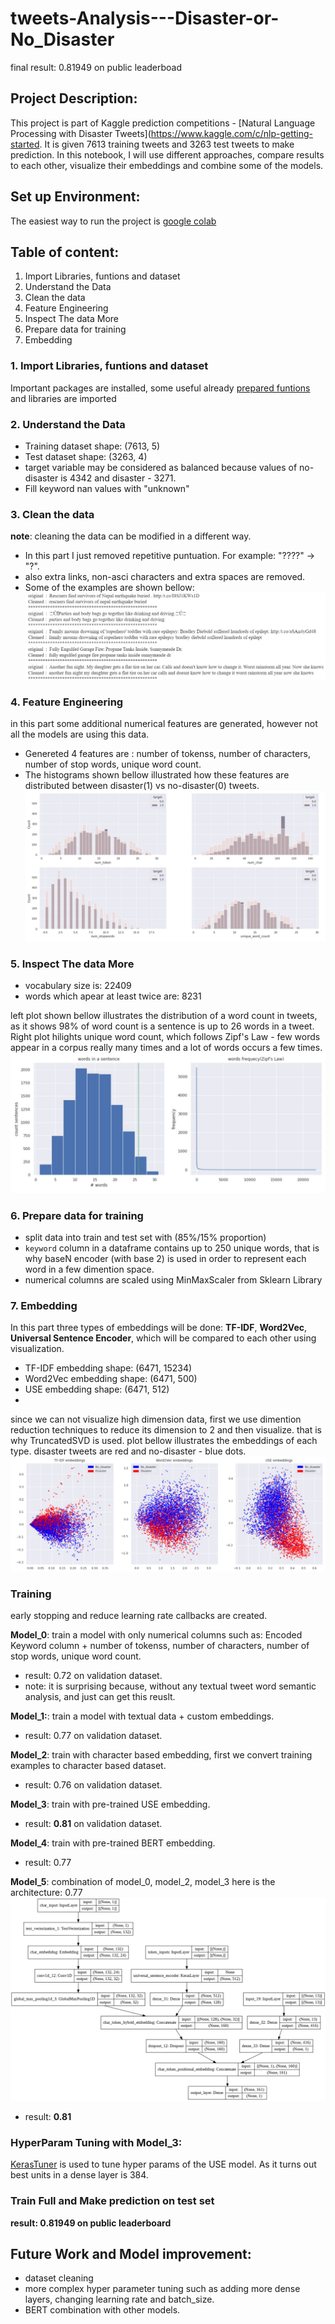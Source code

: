 # tweets-Analysis---Disaster-or-No_Disaster
final result: 0.81949 on public leaderboad

## Project Description: 
This project is part of Kaggle prediction competitions - [Natural Language Processing with Disaster Tweets](https://www.kaggle.com/c/nlp-getting-started. It is given 7613 training tweets and 3263 test tweets to make prediction. In this notebook, I will use different approaches, compare results to each other, visualize their embeddings and combine some of the models. 

## Set up Environment:
The easiest way to run the project is [google colab](https://colab.research.google.com/)

## Table of content:
1. Import Libraries, funtions and dataset
2. Understand the Data
3. Clean the data
4. Feature Engineering
5. Inspect The data More
6. Prepare data for training
7. Embedding





### 1. Import Libraries, funtions and dataset
Important packages are installed, some useful already [prepared funtions](https://raw.githubusercontent.com/gurokeretcha/gurokeretcha/main/helper_funtions_ML.py) and libraries are imported 

### 2. Understand the Data
- Training dataset shape: (7613, 5)
- Test dataset shape: (3263, 4)
- target variable may be considered as balanced because values of no-disaster is 4342 and disaster - 3271. 
- Fill keyword nan values with "unknown"

### 3. Clean the data 
**note**: cleaning the data can be modified in a different way.
- In this part I just removed repetitive puntuation. For example:  "????" -> "?".
- also extra links, non-asci characters and extra spaces are removed.
- Some of the examples are shown bellow:
![original vs cleaned text](outputs_pics/1.jpg)

### 4. Feature Engineering
in this part some additional numerical features are generated, however not all the models are using this data.
- Genereted 4 features are : number of tokenss, number of characters, number of stop words, unique word count.
- The histograms shown bellow illustrated how these features are distributed between disaster(1) vs no-disaster(0) tweets.
![generated features histogram](outputs_pics/2.jpg)
 
 ### 5. Inspect The data More
 - vocabulary size is: 22409
 - words which apear at least twice are: 8231
 
left plot shown bellow illustrates the distribution of a word count in tweets, as it shows 98% of word count is a sentence is up to 26 words in a tweet. Right plot hilights unique word count, which follows Zipf's Law - few words appear in a corpus  really many times and a lot of words occurs a few times.
![Word count distribution](outputs_pics/3.jpg)

### 6. Prepare data for training
- split data into train and test set with (85%/15% proportion)
- `keyword` column in a dataframe contains up to 250 unique words, that is why baseN encoder (with base 2) is used in order to represent each word in a few dimention space.
- numerical columns are scaled using MinMaxScaler from Sklearn Library

### 7. Embedding
In this part three types of embeddings will be done: **TF-IDF**, **Word2Vec**, **Universal Sentence Encoder**, which will be compared to each other using visualization.
- TF-IDF embedding shape: (6471, 15234)
- Word2Vec embedding shape: (6471, 500)
- USE embedding shape: (6471, 512)
- 
since we can not visualize high dimension data, first we use dimention reduction techniques to reduce its dimension to 2 and then visualize. that is why TruncatedSVD is used.
plot bellow illustrates the embeddings of each type. disaster tweets are red and no-disaster - blue dots.
![Embedding visualization](outputs_pics/4.jpg)
### Training
early stopping and reduce learning rate callbacks are created.

**Model_0**: train a model with only numerical columns such as: Encoded Keyword column + number of tokenss, number of characters, number of stop words, unique word count.
- result: 0.72 on validation dataset.
- note: it is surprising because, without any textual tweet word semantic analysis, and just can get this reuslt.

**Model_1:**: train a model with textual data + custom embeddings.
- result: 0.77 on validation dataset.

**Model_2**: train with character based embedding, first we convert training examples to character based dataset.
- result: 0.76 on validation dataset.

**Model_3**: train with pre-trained USE embedding.
- result: **0.81** on validation dataset.

**Model_4**: train with pre-trained BERT embedding.
- result: 0.77

**Model_5**: combination of model_0, model_2, model_3
here is the architecture: 0.77
![combined_model_architecture](outputs_pics/5.jpg)
- result: **0.81**

### HyperParam Tuning with Model_3:
[KerasTuner](https://keras.io/guides/keras_tuner/) is used to tune hyper params of the USE model. As it turns out best units in a dense layer is 384.

### Train Full and Make prediction on test set
**result: 0.81949 on public leaderboard**

## Future Work and Model improvement:
- dataset cleaning
- more complex hyper parameter tuning such as adding more dense layers, changing learning rate and batch_size.
- BERT combination with other models.
